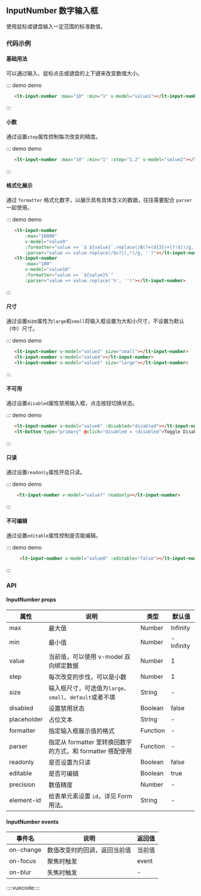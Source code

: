 ## InputNumber 数字输入框

使用鼠标或键盘输入一定范围的标准数值。

### 代码示例

#### 基础用法

可以通过输入、鼠标点击或键盘的上下键来改变数值大小。

::: demo demo
```html
   <lt-input-number :max="10" :min="1" v-model="value1"></lt-input-number>
```
:::

#### 小数

通过设置`step`属性控制每次改变的精度。

::: demo demo
```html
   <lt-input-number :max="10" :min="1" :step="1.2" v-model="value2"></lt-input-number>
```
:::

#### 格式化展示

通过 `formatter` 格式化数字，以展示具有具体含义的数据，往往需要配合 `parser` 一起使用。

::: demo demo
```html
   <lt-input-number
       :max="10000"
       v-model="value9"
       :formatter="value => `$ ${value}`.replace(/B(?=(d{3})+(?!d))/g, ',')"
       :parser="value => value.replace(/$s?|(,*)/g, '')"></lt-input-number>
   <lt-input-number
       :max="100"
       v-model="value10"
       :formatter="value => `${value}%`"
       :parser="value => value.replace('%', '')"></lt-input-number>
```
:::

#### 尺寸

通过设置size属性为`large`和`small`将输入框设置为大和小尺寸，不设置为默认（中）尺寸。

::: demo demo
```html
   <lt-input-number v-model="value3" size="small"></lt-input-number>
   <lt-input-number v-model="value4"></lt-input-number>
   <lt-input-number v-model="value5" size="large"></lt-input-number>
```
:::

#### 不可用

通过设置`disabled`属性禁用输入框，点击按钮切换状态。

::: demo demo
```html
   <lt-input-number v-model="value6" :disabled="disabled"></lt-input-number>
   <lt-button type="primary" @click="disabled = !disabled">Toggle Disabled</lt-button>
```
:::

#### 只读

通过设置`readonly`属性开启只读。

::: demo demo
```html
    <lt-input-number v-model="value7" readonly></lt-input-number>
```
:::

#### 不可编辑

通过设置`editable`属性控制是否能编辑。

::: demo demo
```html
     <lt-input-number v-model="value8" :editable="false"></lt-input-number>
```
:::

### API

#### InputNumber props

属性|说明|类型|默认值
---|---|---|---
max|最大值|Number|Infinity
min|最小值|Number|-Infinity
value|当前值，可以使用 v-model 双向绑定数据|Number|1
step|每次改变的步伐，可以是小数|Number|1
size|输入框尺寸，可选值为`large`、`small`、`default`或者不填|String|-
disabled|设置禁用状态|Boolean|false
placeholder|占位文本|String|-
formatter|指定输入框展示值的格式|Function|-
parser|指定从 formatter 里转换回数字的方式，和 formatter 搭配使用|Function|-
readonly|是否设置为只读|Boolean|false
editable|是否可编辑|Boolean|true
precision|数值精度|Number|-
element-id|给表单元素设置 `id`，详见 Form 用法。|String|-

#### InputNumber events

事件名|说明|返回值
---|---|---
on-change|数值改变时的回调，返回当前值|当前值
on-focus|聚焦时触发|event
on-blur|失焦时触发|-

::::vuecode::::
<script>
export default {
    data() {
      return {
        value1: 1,
        value2: 1,
        value3: 2,
        value4: 2,
        value5: 2,
        value6: 1,
        value7: 1,
        value8: 1,
        value9: 1000,
        value10: 100,
        disabled: true,
      }
    }
}
</script>